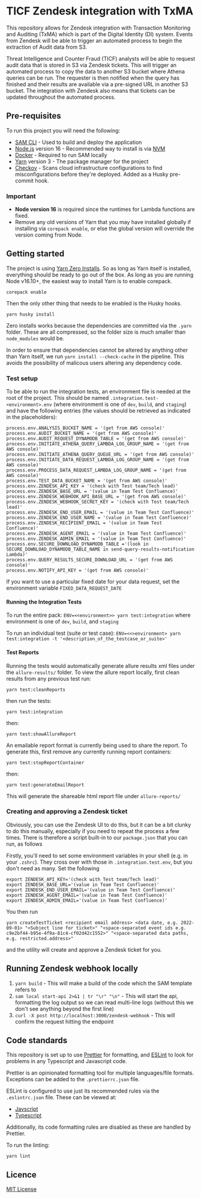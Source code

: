 # TICF Zendesk integration with TxMA

This repository allows for Zendesk integration with Transaction Monitoring and Auditing (TxMA) which is part of the Digital Identity (DI) system. Events from Zendesk will be able to trigger an automated process to begin the extraction of Audit data from S3.

Threat Intelligence and Counter Fraud (TICF) analysts will be able to request audit data that is stored in S3 via Zendesk tickets. This will trigger an automated process to copy the data to another S3 bucket where Athena queries can be run. The requester is then notified when the query has finished and their results are available via a pre-signed URL in another S3 bucket. The integration with Zendesk also means that tickets can be updated throughout the automated process.

## Pre-requisites

To run this project you will need the following:

- [SAM CLI](https://docs.aws.amazon.com/serverless-application-model/latest/developerguide/serverless-sam-cli-install.html) - Used to build and deploy the application
- [Node.js](https://nodejs.org/en/) version 16 - Recommended way to install is via [NVM](https://github.com/nvm-sh/nvm)
- [Docker](https://docs.docker.com/get-docker/) - Required to run SAM locally
- [Yarn](https://yarnpkg.com/getting-started/install) version 3 - The package manager for the project
- [Checkov](https://www.checkov.io/) - Scans cloud infrastructure configurations to find misconfigurations before they're deployed. Added as a Husky pre-commit hook.

### Important

- **Node version 16** is required since the runtimes for Lambda functions are fixed.
- Remove any old versions of Yarn that you may have installed globally if installing via `corepack enable`, or else the global version will override the version coming from Node.

## Getting started

The project is using [Yarn Zero Installs](https://yarnpkg.com/features/zero-installs). So as long as Yarn itself is installed, everything should be ready to go out of the box. As long as you are running Node v16.10+, the easiest way to install Yarn is to enable corepack.

```
corepack enable
```

Then the only other thing that needs to be enabled is the Husky hooks.

```
yarn husky install
```

Zero installs works because the dependencies are committed via the `.yarn` folder. These are all compressed, so the folder size is much smaller than `node_modules` would be.

In order to ensure that dependencies cannot be altered by anything other than Yarn itself, we run `yarn install --check-cache` in the pipeline. This avoids the possibility of malicous users altering any dependency code.

### Test setup

To be able to run the integration tests, an environment file is needed at the root of the project. This should be named `.integration.test-<environment>.env` (where environment is one of `dev`, `build`, and `staging`) and have the following entries (the values should be retrieved as indicated in the placeholders):

```
process.env.ANALYSIS_BUCKET_NAME = '(get from AWS console)'
process.env.AUDIT_BUCKET_NAME = '(get from AWS console)'
process.env.AUDIT_REQUEST_DYNAMODB_TABLE = '(get from AWS console)'
process.env.INITIATE_ATHENA_QUERY_LAMBDA_LOG_GROUP_NAME = '(get from AWS console)'
process.env.INITIATE_ATHENA_QUERY_QUEUE_URL = '(get from AWS console)'
process.env.INITIATE_DATA_REQUEST_LAMBDA_LOG_GROUP_NAME = '(get from AWS console)'
process.env.PROCESS_DATA_REQUEST_LAMBDA_LOG_GROUP_NAME = '(get from AWS console)'
process.env.TEST_DATA_BUCKET_NAME = '(get from AWS console)'
process.env.ZENDESK_API_KEY = '(check with Test team/Tech lead)'
process.env.ZENDESK_BASE_URL = '(value in Team Test Confluence)'
process.env.ZENDESK_WEBHOOK_API_BASE_URL = '(get from AWS console)'
process.env.ZENDESK_WEBHOOK_SECRET_KEY = '(check with Test team/Tech lead)'
process.env.ZENDESK_END_USER_EMAIL = '(value in Team Test Confluence)'
process.env.ZENDESK_END_USER_NAME = '(value in Team Test Confluence)'
process.env.ZENDESK_RECIPIENT_EMAIL = '(value in Team Test Confluence)'
process.env.ZENDESK_AGENT_EMAIL = '(value in Team Test Confluence)'
process.env.ZENDESK_ADMIN_EMAIL = '(value in Team Test Confluence)'
process.env.SECURE_DOWNLOAD_DYNAMODB_TABLE ='(look in SECURE_DOWNLOAD_DYNAMODB_TABLE_NAME in send-query-results-notification Lambda)'
process.env.QUERY_RESULTS_SECURE_DOWNLOAD_URL = '(get from AWS console)'
process.env.NOTIFY_API_KEY = '(get from AWS console)'
```

If you want to use a particular fixed date for your data request, set the environment variable `FIXED_DATA_REQUEST_DATE`

#### Running the Integration Tests

To run the entire pack:
`ENV=<<environment>> yarn test:integration` where environment is one of `dev`, `build`, and `staging`

To run an individual test (suite or test case):
`ENV=<<>environment> yarn test:integration -t '<description_of_the_testcase_or_suite>'`

#### Test Reports

Running the tests would automatically generate allure results xml files under the `allure-results/` folder. To view the allure report locally, first clean results from any previous test run:

`yarn test:cleanReports`

then run the tests:

`yarn test:integration`

then:

`yarn test:showAllureReport`

An emailable report format is currently being used to share the report. To generate this, first remove any currently running report containers:

`yarn test:stopReportContainer`

then:

`yarn test:generateEmailReport`

This will generate the shareable html report file under `allure-reports/`

### Creating and approving a Zendesk ticket

Obviously, you can use the Zendesk UI to do this, but it can be a bit clunky to do this manually, especially if you need to repeat the process a few times.
There is therefore a script built-in to our `package.json` that you can run, as follows

Firstly, you'll need to set some environment variables in your shell (e.g. in your `.zshrc`). They cross over with those in `.integration.test.env`, but you don't need as many. Set the following

```
export ZENDESK_API_KEY='(check with Test team/Tech lead)'
export ZENDESK_BASE_URL='(value in Team Test Confluence)'
export ZENDESK_END_USER_EMAIL='(value in Team Test Confluence)'
export ZENDESK_AGENT_EMAIL='(value in Team Test Confluence)'
export ZENDESK_ADMIN_EMAIL='(value in Team Test Confluence)'
```

You then run

```
yarn createTestTicket <recipient email address> <data date, e.g. 2022-09-01> "<Subject line for ticket>" "<space-separated event ids e.g. c9e2bf44-b95e-4f9a-81c4-cf02d42c1552>" "<space-separated data paths, e.g. restricted.address>"
```

and the utility will create and approve a Zendesk ticket for you.

## Running Zendesk webhook locally

1. `yarn build` - This will make a build of the code which the SAM template refers to
2. `sam local start-api 2>&1 | tr "\r" "\n"` - This will start the api, formatting the log output so we can read multi-line logs (without this we don't see anything beyond the first line)
3. `curl -X post http://localhost:3000/zendesk-webhook` - This will confirm the request hitting the endpoint

## Code standards

This repository is set up to use [Prettier](https://prettier.io/) for formatting, and [ESLint](https://eslint.org/) to look for problems in any Typescript and Javascript code.

Prettier is an opinionated formatting tool for multiple languages/file formats. Exceptions can be added to the `.prettierrc.json` file.

ESLint is configured to use just its recommended rules via the `.eslintrc.json` file. These can be viewed at:

- [Javscript](https://eslint.org/docs/latest/rules/)
- [Typescript](https://github.com/typescript-eslint/typescript-eslint/blob/main/packages/eslint-plugin/src/configs/eslint-recommended.ts)

Additionally, its code formatting rules are disabled as these are handled by Prettier.

To run the linting:

```
yarn lint
```

## Licence

[MIT License](LICENCE)
